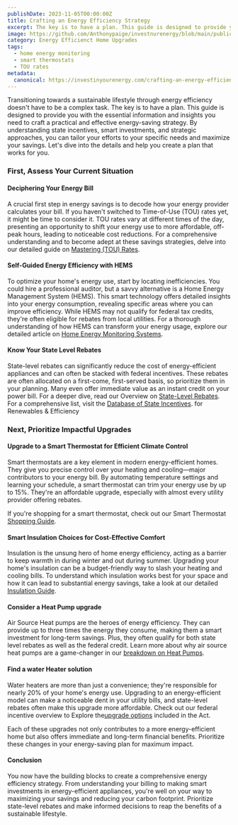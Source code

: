 ```yaml
---
publishDate: 2023-11-05T00:00:00Z
title: Crafting an Energy Efficiency Strategy
excerpt: The key is to have a plan. This guide is designed to provide you with the essential information and insights you need to craft a practical and effective energy-saving strategy.
image: https://github.com/Anthonypaige/investnurenergy/blob/main/public/images/cover-art/EEHU-2-cover-art.png?raw=true
category: Energy Efficienct Home Upgrades
tags:
  - home energy monitoring
  - smart thermostats
  - TOU rates
metadata:
  canonical: https://investinyourenergy.com/crafting-an-energy-efficient-strategy
---
```


Transitioning towards a sustainable lifestyle through energy efficiency doesn't have to be a complex task. The key is to have a plan. This guide is designed to provide you with the essential information and insights you need to craft a practical and effective energy-saving strategy. By understanding state incentives, smart investments, and strategic approaches, you can tailor your efforts to your specific needs and maximize your savings. Let's dive into the details and help you create a plan that works for you.

### **First, Assess Your Current Situation**

#### **Deciphering Your Energy Bill**

A crucial first step in energy savings is to decode how your energy provider calculates your bill. If you haven't switched to Time-of-Use (TOU) rates yet, it might be time to consider it. TOU rates vary at different times of the day, presenting an opportunity to shift your energy use to more affordable, off-peak hours, leading to noticeable cost reductions. For a comprehensive understanding and to become adept at these savings strategies, delve into our detailed guide on [Mastering (TOU) Rates](mastering-time-of-use-rate-strategies-for-smart-energy).

#### **Self-Guided Energy Efficiency with HEMS**

To optimize your home's energy use, start by locating inefficiencies. You could hire a professional auditor, but a savvy alternative is a Home Energy Management System (HEMS). This smart technology offers detailed insights into your energy consumption, revealing specific areas where you can improve efficiency. While HEMS may not qualify for federal tax credits, they're often eligible for rebates from local utilities. For a thorough understanding of how HEMS can transform your energy usage, explore our detailed article on [Home Energy Monitoring Systems](home-energy-monitoring-your-guide-to-energy-efficiency).

#### **Know Your State Level Rebates**

State-level rebates can significantly reduce the cost of energy-efficient appliances and can often be stacked with federal incentives. These rebates are often allocated on a first-come, first-served basis, so prioritize them in your planning. Many even offer immediate value as an instant credit on your power bill. For a deeper dive, read our Overview on [State-Level Rebates](state-level-energy-efficient-incentives-overview). For a comprehensive list, visit the
[Database of State Incentives](https://www.dsireusa.org/). for Renewables & Efficiency

### **Next, Prioritize Impactful Upgrades**

#### **Upgrade to a Smart Thermostat for Efficient Climate Control**

Smart thermostats are a key element in modern energy-efficient homes. They give you precise control over your heating and cooling—major contributors to your energy bill. By automating temperature settings and learning your schedule, a smart thermostat can trim your energy use by up to 15%. They're an affordable upgrade, especially with almost every utility provider offering rebates.

If you're shopping for a smart thermostat, check out our Smart Thermostat [Shopping Guide](smart-thermostat-shopping-guide-what-you-need-to-know).

#### **Smart Insulation Choices for Cost-Effective Comfort**

Insulation is the unsung hero of home energy efficiency, acting as a barrier to keep warmth in during winter and out during summer. Upgrading your home's insulation can be a budget-friendly way to slash your heating and cooling bills. To understand which insulation works best for your space and how it can lead to substantial energy savings, take a look at our detailed [Insulation Guide](a-comprehensive-guide-to-weatherization-and-energy-efficiency).

#### **Consider a Heat Pump upgrade**

Air Source Heat pumps are the heroes of energy efficiency. They can provide up to three times the energy they consume, making them a smart investment for long-term savings. Plus, they often qualify for both state level rebates as well as the federal credit. Learn more about why air source heat pumps are a game-changer in our [breakdown on Heat Pumps](whats-a-heat-pump-and-why-do-i-need-to-know).

#### **Find a water Heater solution**

Water heaters are more than just a convenience; they're responsible for nearly 20% of your home's energy use. Upgrading to an energy-efficient model can make a noticeable dent in your utility bills, and state-level rebates often make this upgrade more affordable. Check out our federal incentive overview to Explore the[upgrade options](water-heaters-federal-incentives-overview) included in the Act.

Each of these upgrades not only contributes to a more energy-efficient home but also offers immediate and long-term financial benefits. Prioritize these changes in your energy-saving plan for maximum impact.

#### **Conclusion**

You now have the building blocks to create a comprehensive energy efficiency strategy. From understanding your billing to making smart investments in energy-efficient appliances, you're well on your way to maximizing your savings and reducing your carbon footprint. Prioritize state-level rebates and make informed decisions to reap the benefits of a sustainable lifestyle.
